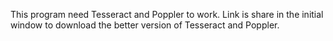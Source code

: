 This program need Tesseract and Poppler to work. 
Link is share in the initial window to download the better version of Tesseract and Poppler.
